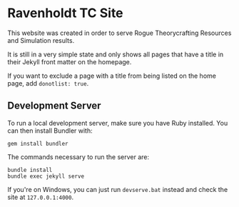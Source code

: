 Ravenholdt TC Site
==================

This website was created in order to serve Rogue Theorycrafting Resources
and Simulation results.

It is still in a very simple state and only shows all pages that have a
title in their Jekyll front matter on the homepage.

If you want to exclude a page with a title from being listed on the home
page, add `donotlist: true`.

## Development Server

To run a local development server, make sure you have Ruby installed.
You can then install Bundler with:
```
gem install bundler
```

The commands necessary to run the server are:
```
bundle install
bundle exec jekyll serve
```

If you're on Windows, you can just run `devserve.bat` instead and check the site
at `127.0.0.1:4000`.
